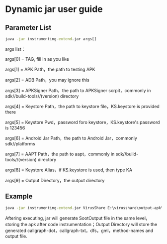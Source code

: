 # Dynamic jar user guide

## Parameter List

```cmd
java -jar instrumenting-extend.jar args[]
```

args list：

args[0] = TAG, fill in as you like

args[1] = APK Path，the path to testing APK

args[2] = ADB Path，you may ignore this

args[3] = APKSigner Path，the path to APKSigner scrpit，commonly in sdk//build-tools//(version) directory

args[4] = Keystore Path，the path to keystore file，KS.keystore is provided there

args[5] = Keystore Pwd，password foro keystore，KS.keystore's password is 123456

args[6] = Android Jar Path，the path to Android Jar，commonly sdk//platforms

args[7] = AAPT Path，the path to aapt，commonly in sdk//build-tools//(version) directory

args[8] = Keystore Alias，if KS.keystore is used, then type KA

args[9] = Output Directory，the output directory 

## Example

```cmd
java -jar instrumenting-extend.jar VirusShare E:\virusshare\output-apk\apk\2.apk "D:\Program Files\Nox\bin\adb.exe" D:\\BaiduNetdiskDownload\\android-sdk_r24.4.1-windows\\android-sdk-windows\\build-tools\\29.0.3\\apksigner.bat D:\\BaiduNetdiskDownload\\android-sdk_r24.4.1-windows\\android-sdk-windows\\build-tools\\29.0.3\\KS.keystore 123456 D:\\BaiduNetdiskDownload\\android-sdk_r24.4.1-windows\\android-sdk-windows\\platforms D:\\BaiduNetdiskDownload\\android-sdk_r24.4.1-windows\\android-sdk-windows\\build-tools\\33.0.1\\aapt.exe KA .\\test2
```

Aftering executing, jar will generate SootOutput file in the same level，storing the apk after code instrumentation；Output Directory will store the generated callgraph-dot，callgraph-txt，dfs，gml，method-names and output file.
